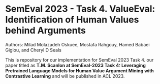 # SemEval 2023 - Task 4. ValueEval: Identification of Human Values behind Arguments
Authors: Milad Molazadeh Oskuee, Mostafa Rahgouy, Hamed Babaei Giglou, and Cheryl D Seals

This is repository for our implementation for SemEval 2023 Task 4. our paper titled as **T.M. Scanlon at SemEval-2023 Task 4: Leveraging Pretrained Language Models for Human Value Argument Mining with Contrastive Learning** and will be published in ACL 2023.

